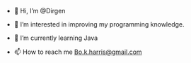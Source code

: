 - 👋 Hi, I’m @Dirgen
- 👀 I’m interested in improving my programming knowledge.
- 🌱 I’m currently learning Java

- 📫 How to reach me Bo.k.harris@gmail.com

<!---
Dirgen/Dirgen is a ✨ special ✨ repository because its `README.md` (this file) appears on your GitHub profile.
You can click the Preview link to take a look at your changes.
--->
